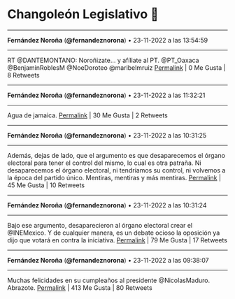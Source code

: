 # Changoleón Legislativo 🙈
*****
**Fernández Noroña** (**@fernandeznorona**) • 23-11-2022 a las 13:54:59
*****
RT @DANTEMONTANO: Noroñizate… y afíliate al PT. @PT_Oaxaca @BenjaminRoblesM @NoeDoroteo @maribelmruiz
[Permalink](https://twitter.com/fernandeznorona/status/1595536415705669637) | 0 Me Gusta | 8 Retweets
*****
**Fernández Noroña** (**@fernandeznorona**) • 23-11-2022 a las 11:32:21
*****
Agua de jamaica.
[Permalink](https://twitter.com/fernandeznorona/status/1595500520642428928) | 30 Me Gusta | 2 Retweets
*****
**Fernández Noroña** (**@fernandeznorona**) • 23-11-2022 a las 10:31:25
*****
Además, dejas de lado, que el argumento es que desaparecemos el órgano electoral para tener el control del mismo, lo cual es otra patraña. Ni desaparecemos el órgano electoral, ni tendríamos su control, ni volvemos a la época del partido único. Mentiras, mentiras y más mentiras.
[Permalink](https://twitter.com/fernandeznorona/status/1595485185163903007) | 45 Me Gusta | 10 Retweets
*****
**Fernández Noroña** (**@fernandeznorona**) • 23-11-2022 a las 10:31:24
*****
Bajo ese argumento, desaparecieron al órgano electoral crear el @INEMexico. Y de cualquier manera, es un debate ocioso la oposición ya dijo que votará en contra la iniciativa.
[Permalink](https://twitter.com/fernandeznorona/status/1595485183058362393) | 79 Me Gusta | 17 Retweets
*****
**Fernández Noroña** (**@fernandeznorona**) • 23-11-2022 a las 09:38:07
*****
Muchas felicidades en su cumpleaños al presidente @NicolasMaduro. Abrazote.
[Permalink](https://twitter.com/fernandeznorona/status/1595471770580140045) | 413 Me Gusta | 80 Retweets